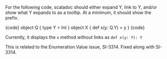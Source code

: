 For the following code, scaladoc should either expand Y, link to Y, and/or show what Y expands to as a tooltip.  At a minimum, it should show the prefix. 

{code}
object Q {
	type Y = Int
}
object X {
	def x(y: Q.Y) = y
} 
{code}

Currently, it displays the `x` method without links as `def x(y: Y): Y`

This is related to the Enumeration.Value issue, SI-3314.
Fixed along with SI-3314.
